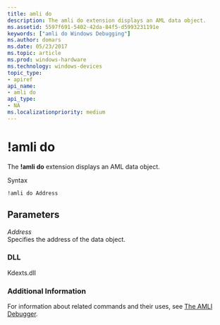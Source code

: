```yaml
---
title: amli do
description: The amli do extension displays an AML data object.
ms.assetid: 5597f691-5402-42da-84f5-d5993231191e
keywords: ["amli do Windows Debugging"]
ms.author: domars
ms.date: 05/23/2017
ms.topic: article
ms.prod: windows-hardware
ms.technology: windows-devices
topic_type:
- apiref
api_name:
- amli do
api_type:
- NA
ms.localizationpriority: medium
---
```


# !amli do


The **!amli do** extension displays an AML data object.

Syntax

```
!amli do Address
```

## <span id="ddk__amli_do_dbg"></span><span id="DDK__AMLI_DO_DBG"></span>Parameters


<span id="_______Address______"></span><span id="_______address______"></span><span id="_______ADDRESS______"></span> *Address*   
Specifies the address of the data object.

### <span id="DLL"></span><span id="dll"></span>DLL

Kdexts.dll

### <span id="Additional_Information"></span><span id="additional_information"></span><span id="ADDITIONAL_INFORMATION"></span>Additional Information

For information about related commands and their uses, see [The AMLI Debugger](the-amli-debugger.md).

 

 





